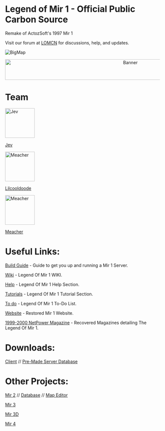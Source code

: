 # Legend of Mir 1 - Official Public Carbon Source

Remake of ActozSoft's 1997 Mir 1

Visit our forum at [LOMCN](https://www.lomcn.net/forum/forums/mir1/) for discussions, help, and updates.

![BigMap](https://github.com/user-attachments/assets/05efef34-a316-4b8e-bd96-ccbd34ec2927)
<p align="center">
  <img src="https://media.discordapp.net/attachments/1109157390407966720/1370742521801478274/Mir1Banner.gif?ex=68209af4&is=681f4974&hm=2be225f7ba2c44b9e8c3e7373b69d0caa76029b3433d71027a9f404d9f1f6853&=" alt="Banner" width="800" height="67" />
</p>

# Team
<img src="https://c.tenor.com/7_KRHOBcSnEAAAAC/tenor.gif" alt="Jev" width="96" height="96">

[Jev](https://www.lomcn.net/forum/members/jev.29880/)

<img src="https://www.lomcn.net/forum/data/avatars/l/0/940.jpg" alt="Meacher" width="96" height="96">

[Lilcooldoode](https://www.lomcn.net/forum/members/lilcooldoode.940/)

<img src="https://media0.giphy.com/media/aqFRBqGjnznd6/200w.gif?cid=6c09b952wuk8b08io9qjladlzo7ru8dtnbyt82ll1m3pzaxd&ep=v1_gifs_search&rid=200w.gif&ct=g" alt="Meacher" width="96" height="96">

[Meacher](https://www.lomcn.net/forum/members/meacher.3993/)

# Useful Links:

[Build Guide](https://www.lomcn.net/forum/threads/carbon-source-files-downloads-build-guide.111603/) - Guide to get you up and running a Mir 1 Server.

[Wiki](https://www.lomcn.net/wiki/index.php/Carbon) - Legend Of Mir 1 WIKI.

[Help](https://www.lomcn.net/forum/forums/carbon-help.842/) - Legend Of Mir 1 Help Section.

[Tutorials](https://www.lomcn.net/forum/forums/carbon-tutorials.839/) - Legend Of Mir 1 Tutorial Section.

[To do](https://www.lomcn.net/forum/threads/mir-1-to-do-list.112140/) - Legend Of Mir 1 To-Do List.

[Website](https://thelegendofmir.uk/mir1/) - Restored Mir 1 Website.

[1999-2000 NetPower Magazine](https://thelegendofmir.uk/mir1/mag) - Recovered Magazines detailing The Legend Of Mir 1.

# Downloads:

[Client](https://github.com/JevLOMCN/mir1/releases) // [Pre-Made Server Database](https://github.com/Suprcode/Carbon.Database)

# Other Projects:

[Mir 2](https://github.com/Suprcode/Crystal) // [Database](https://github.com/Suprcode/Crystal.Database) // [Map Editor](https://github.com/Suprcode/Crystal.MapEditor)

[Mir 3](https://github.com/Suprcode/Zircon)

[Mir 3D](https://github.com/JevLOMCN/Legend-Eternal-Mir3D)

[Mir 4](https://github.com/JevLOMCN/mir4)
